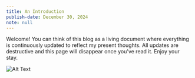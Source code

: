 ```yaml
---
title: An Introduction
publish-date: December 30, 2024
note: null
---
```

Welcome! You can think of this blog as a living document where everything is continuously updated to reflect my present thoughts.
All updates are destructive and this page will disappear once you've read it. Enjoy your stay.

![Alt Text](../images/profile.webp "hi")